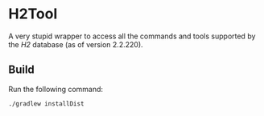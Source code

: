 # H2Tool

A very stupid wrapper to access all the commands and tools supported by the _H2_ database (as of version 2.2.220).

## Build 

Run the following command: 

```bash
./gradlew installDist
```


